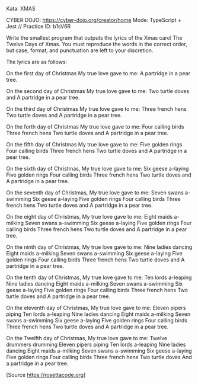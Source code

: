 Kata: XMAS

CYBER DOJO: https://cyber-dojo.org/creator/home
Mode: TypeScript + Jest
// Practice ID: b1sV6R

Write the smallest program that outputs the lyrics of the Xmas carol The Twelve Days of Xmas.
You must reproduce the words in the correct order, but case, format, and punctuation are left to your discretion.

The lyrics are as follows:

On the first day of Christmas
My true love gave to me:
A partridge in a pear tree.

On the second day of Christmas
My true love gave to me:
Two turtle doves and
A partridge in a pear tree.

On the third day of Christmas
My true love gave to me:
Three french hens
Two turtle doves and
A partridge in a pear tree.

On the forth day of Christmas
My true love gave to me:
Four calling birds
Three french hens
Two turtle doves and
A partridge in a pear tree.

On the fifth day of Christmas
My true love gave to me:
Five golden rings
Four calling birds
Three french hens
Two turtle doves and
A partridge in a pear tree.

On the sixth day of Christmas,
My true love gave to me:
Six geese a-laying
Five golden rings
Four calling birds
Three french hens
Two turtle doves and
A partridge in a pear tree.

On the seventh day of Christmas,
My true love gave to me:
Seven swans a-swimming
Six geese a-laying
Five golden rings
Four calling birds
Three french hens
Two turtle doves and
A partridge in a pear tree.

On the eight day of Christmas,
My true love gave to me:
Eight maids a-milking
Seven swans a-swimming
Six geese a-laying
Five golden rings
Four calling birds
Three french hens
Two turtle doves and
A partridge in a pear tree.

On the ninth day of Christmas,
My true love gave to me:
Nine ladies dancing
Eight maids a-milking
Seven swans a-swimming
Six geese a-laying
Five golden rings
Four calling birds
Three french hens
Two turtle doves and
A partridge in a pear tree.

On the tenth day of Christmas,
My true love gave to me:
Ten lords a-leaping
Nine ladies dancing
Eight maids a-milking
Seven swans a-swimming
Six geese a-laying
Five golden rings
Four calling birds
Three french hens
Two turtle doves and
A partridge in a pear tree.

On the eleventh day of Christmas,
My true love gave to me:
Eleven pipers piping
Ten lords a-leaping
Nine ladies dancing
Eight maids a-milking
Seven swans a-swimming
Six geese a-laying
Five golden rings
Four calling birds
Three french hens
Two turtle doves and
A partridge in a pear tree.

On the Twelfth day of Christmas,
My true love gave to me:
Twelve drummers drumming
Eleven pipers piping
Ten lords a-leaping
Nine ladies dancing
Eight maids a-milking
Seven swans a-swimming
Six geese a-laying
Five golden rings
Four calling birds
Three french hens
Two turtle doves
And a partridge in a pear tree.

[Source https://rosettacode.org]

